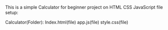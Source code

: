 This is a simple Calculator for beginner project on HTML CSS JavaScript
file setup:


Calculator(Folder):
      Index.html(file)
      app.js(file)
      style.css(file)
